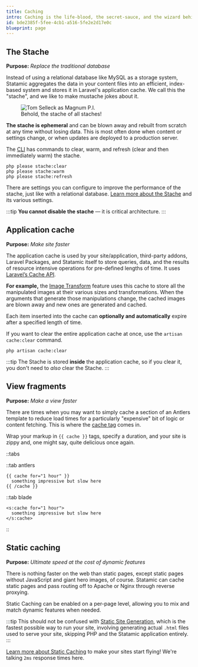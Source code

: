 ```yaml
---
title: Caching
intro: Caching is the life-blood, the secret-sauce, and the wizard behind the curtain of Statamic. There are several caching layers, each with its own purpose. Let's explore each one and its specific purpose.
id: bde2385f-5fee-4cb1-a516-5fe2e2d17e0c
blueprint: page
---
```

## The Stache

**Purpose:** _Replace the traditional database_

Instead of using a relational database like MySQL as a storage system, Statamic aggregates the data in your content files into an efficient, index-based system and stores it in Laravel's application cache. We call this the "stache", and we like to make mustache jokes about it.

<figure class='bg-mint'>
    <img src="/img/tom-selleck-lg.jpg" alt="Tom Selleck as Magnum P.I.">
    <figcaption>Behold, the stache of all staches!</figcaption>
</figure>

**The stache is ephemeral** and can be blown away and rebuilt from scratch at any time without losing data. This is most often done when content or settings change, or when updates are deployed to a production server.

The [CLI](/cli) has commands to clear, warm, and refresh (clear and then immediately warm) the stache.

``` shell
php please stache:clear
php please stache:warm
php please stache:refresh
```

There are settings you can configure to improve the performance of the stache, just like with a relational database. [Learn more about the Stache](/stache) and its various settings.

:::tip
**You cannot disable the stache** &mdash; it is critical architecture.
:::

## Application cache

**Purpose:** _Make site faster_

The application cache is used by your site/application, third-party addons, Laravel Packages, and Statamic itself to store queries, data, and the results of resource intensive operations for pre-defined lengths of time. It uses [Laravel’s Cache API](https://laravel.com/docs/cache).

**For example,** the [Image Transform](/tags/glide) feature uses this cache to store all the manipulated images at their various sizes and transformations. When the arguments that generate those manipulations change, the cached images are blown away and new ones are generated and cached.

Each item inserted into the cache can **optionally and automatically** expire after a specified length of time.

If you want to clear the entire application cache at once, use the `artisan cache:clear` command.

``` shell
php artisan cache:clear
```

:::tip
The Stache is stored **inside** the application cache, so if you clear it, you don't need to _also_ clear the Stache.
:::

## View fragments

**Purpose:** _Make a view faster_

There are times when you may want to simply cache a section of an Antlers template to reduce load times for a particularly "expensive" bit of logic or content fetching. This is where the [cache tag](/tags/cache) comes in.

Wrap your markup in `{{ cache }}` tags, specify a duration, and your site is zippy and, one might say, quite delicious once again.

::tabs

::tab antlers
```antlers
{{ cache for="1 hour" }}
  something impressive but slow here
{{ /cache }}
```
::tab blade
```blade
<s:cache for="1 hour">
  something impressive but slow here
</s:cache>
```
::

## Static caching

**Purpose:** _Ultimate speed at the cost of dynamic features_

There is nothing faster on the web than static pages, except static pages without JavaScript and giant hero images, of course. Statamic can cache static pages and pass routing off to Apache or Nginx through reverse proxying.

Static Caching can be enabled on a per-page level, allowing you to mix and match dynamic features when needed.

:::tip
This should not be confused with [Static Site Generation](https://github.com/statamic/ssg), which is the fastest possible way to run your site, involving generating actual `.html` files used to serve your site, skipping PHP and the Statamic application entirely.
:::

[Learn more about Static Caching](/static-caching) to make your sites start flying! We're talking `2ms` response times here.
